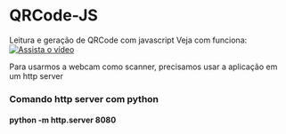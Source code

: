 # QRCode-JS
Leitura e geração de QRCode com javascript
Veja com funciona:
[![Assista o vídeo](https://i.imgur.com/nk6MA10.png)](https://youtu.be/WY8j6bBqpnw)

Para usarmos a webcam como scanner, precisamos usar a aplicação em um http server
<h3>Comando http server com python</h3>
<h4>python -m http.server 8080</h4>

